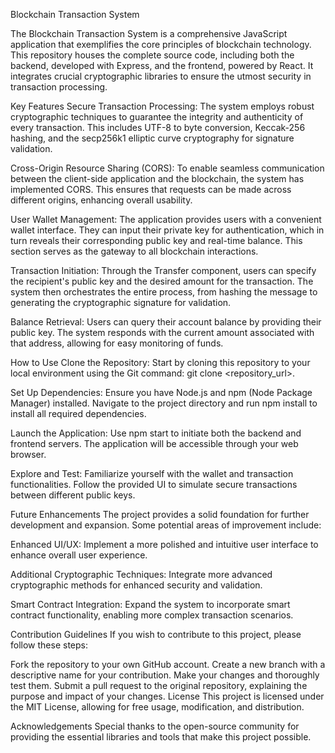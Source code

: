 Blockchain Transaction System

The Blockchain Transaction System is a comprehensive JavaScript application that exemplifies the core principles of blockchain technology. This repository houses the complete source code, including both the backend, developed with Express, and the frontend, powered by React. It integrates crucial cryptographic libraries to ensure the utmost security in transaction processing.

Key Features
Secure Transaction Processing: The system employs robust cryptographic techniques to guarantee the integrity and authenticity of every transaction. This includes UTF-8 to byte conversion, Keccak-256 hashing, and the secp256k1 elliptic curve cryptography for signature validation.

Cross-Origin Resource Sharing (CORS): To enable seamless communication between the client-side application and the blockchain, the system has implemented CORS. This ensures that requests can be made across different origins, enhancing overall usability.

User Wallet Management: The application provides users with a convenient wallet interface. They can input their private key for authentication, which in turn reveals their corresponding public key and real-time balance. This section serves as the gateway to all blockchain interactions.

Transaction Initiation: Through the Transfer component, users can specify the recipient's public key and the desired amount for the transaction. The system then orchestrates the entire process, from hashing the message to generating the cryptographic signature for validation.

Balance Retrieval: Users can query their account balance by providing their public key. The system responds with the current amount associated with that address, allowing for easy monitoring of funds.

How to Use
Clone the Repository: Start by cloning this repository to your local environment using the Git command: git clone <repository_url>.

Set Up Dependencies: Ensure you have Node.js and npm (Node Package Manager) installed. Navigate to the project directory and run npm install to install all required dependencies.

Launch the Application: Use npm start to initiate both the backend and frontend servers. The application will be accessible through your web browser.

Explore and Test: Familiarize yourself with the wallet and transaction functionalities. Follow the provided UI to simulate secure transactions between different public keys.

Future Enhancements
The project provides a solid foundation for further development and expansion. Some potential areas of improvement include:

Enhanced UI/UX: Implement a more polished and intuitive user interface to enhance overall user experience.

Additional Cryptographic Techniques: Integrate more advanced cryptographic methods for enhanced security and validation.

Smart Contract Integration: Expand the system to incorporate smart contract functionality, enabling more complex transaction scenarios.

Contribution Guidelines
If you wish to contribute to this project, please follow these steps:

Fork the repository to your own GitHub account.
Create a new branch with a descriptive name for your contribution.
Make your changes and thoroughly test them.
Submit a pull request to the original repository, explaining the purpose and impact of your changes.
License
This project is licensed under the MIT License, allowing for free usage, modification, and distribution.

Acknowledgements
Special thanks to the open-source community for providing the essential libraries and tools that make this project possible.
